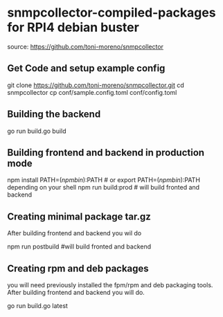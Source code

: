 # snmpcollector-compiled-packages for RPI4 debian buster

source: https://github.com/toni-moreno/snmpcollector

## Get Code and setup example config

git clone https://github.com/toni-moreno/snmpcollector.git
cd snmpcollector
cp conf/sample.config.toml conf/config.toml

## Building the backend

go run build.go build           

## Building frontend and backend in production mode

npm install
PATH=$(npm bin):$PATH            # or export PATH=$(npm bin):$PATH depending on your shell
npm run build:prod               # will build fronted and backend

## Creating minimal package tar.gz

After building frontend and backend you wil do

npm run postbuild #will build fronted and backend

## Creating rpm and deb packages

you will need previously installed the fpm/rpm and deb packaging tools. After building frontend and backend you will do.

go run build.go latest
